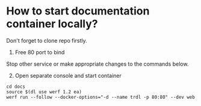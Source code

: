 # How to start documentation container locally?

Don't forget to clone repo firstly.

1. Free 80 port to bind

Stop other service or make appropriate changes to the commands below.

2. Open separate console and start container
```shell
cd docs
source $(dl use werf 1.2 ea)
werf run --follow --docker-options="-d --name trdl -p 80:80" --dev web
```

